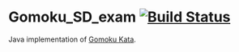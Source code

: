 # Gomoku_SD_exam [![Build Status](https://travis-ci.com/michelaventurini96/Gomoku_SD_exam.svg?branch=master)](https://travis-ci.com/michelaventurini96/Gomoku_SD_exam)
Java implementation of [Gomoku Kata](https://it.wikipedia.org/wiki/Gomoku).


